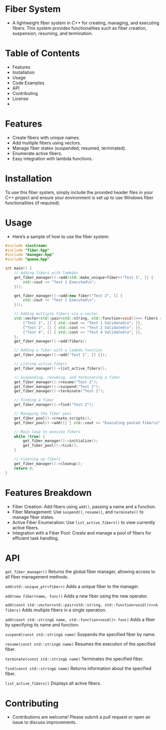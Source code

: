 # Fiber System
- A lightweight fiber system in C++ for creating, managing, and executing fibers. This system provides functionalities such as fiber creation, suspension, resuming, and termination.

# Table of Contents
- Features
- Installation
- Usage
- Code Examples
- API
- Contributing
- License
- 
# Features
- Create fibers with unique names.
- Add multiple fibers using vectors.
- Manage fiber states (suspended, resumed, terminated).
- Enumerate active fibers.
- Easy integration with lambda functions.

# Installation
To use this fiber system, simply include the provided header files in your C++ project and ensure your environment is set up to use Windows fiber functionalities (if required).

# Usage

- Here’s a sample of how to use the fiber system:

```c++
#include <iostream>
#include "fiber.hpp"
#include "manager.hpp"
#include "queue.hpp"

int main() {
    // Adding fibers with lambdas
    get_fiber_manager()->add(std::make_unique<fiber>("Test 1", [] {
        std::cout << "Test 1 Executed\n";
    }));

    get_fiber_manager()->add(new fiber("Test 2", [] {
        std::cout << "Test 2 Executed\n";
    }));

    // Adding multiple fibers via a vector
    std::vector<std::pair<std::string, std::function<void()>>> fibers = {
        {"Test 1", [] { std::cout << "Test 1 Validated\n"; }},
        {"Test 2", [] { std::cout << "Test 2 Validated\n"; }},
        {"Test 4", [] { std::cout << "Test 4 Validated\n"; }},
    };
    get_fiber_manager()->add(fibers);

    // Adding a fiber with a lambda function
    get_fiber_manager()->add("Test 1", [] {});

    // Listing active fibers
    get_fiber_manager()->list_active_fibers();

    // Suspending, resuming, and terminating a fiber
    get_fiber_manager()->resume("Test 2");
    get_fiber_manager()->suspend("Test 2");
    get_fiber_manager()->terminate("Test 2");

    // Finding a fiber
    get_fiber_manager()->find("Test 2");

    // Managing the fiber pool
    get_fiber_pool()->create_scripts();
    get_fiber_pool()->add([] { std::cout << "Executing pooled fiber\n"; });

    // Main loop to execute fibers
    while (true) {
        get_fiber_manager()->initialize();
        get_fiber_pool()->tick();
    }

    // Cleaning up fibers
    get_fiber_manager()->cleanup();
    return 0;
}
```

# Features Breakdown
- Fiber Creation: Add fibers using `add()`, passing a name and a function.
- Fiber Management: Use `suspend()`, `resume()`, and `terminate()` to manage fiber states.
- Active Fiber Enumeration: Use `list_active_fibers()` to view currently active fibers.
- Integration with a Fiber Pool: Create and manage a pool of fibers for efficient task handling.

# API
`get_fiber_manager()`
Returns the global fiber manager, allowing access to all fiber management methods.

`add(std::unique_ptr<fiber>)`
Adds a unique fiber to the manager.

`add(new fiber(name, func))`
Adds a new fiber using the new operator.

`add(const std::vector<std::pair<std::string, std::function<void()>>>& fibers)`
Adds multiple fibers in a single operation.

`add(const std::string& name, std::function<void()> func)`
Adds a fiber by specifying its name and function.

`suspend(const std::string& name)`
Suspends the specified fiber by name.

`resume(const std::string& name)`
Resumes the execution of the specified fiber.

`terminate(const std::string& name)`
Terminates the specified fiber.

`find(const std::string& name)`
Returns information about the specified fiber.

`list_active_fibers()`
Displays all active fibers.

# Contributing
- Contributions are welcome! Please submit a pull request or open an issue to discuss improvements.
